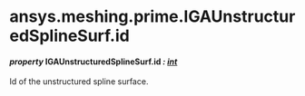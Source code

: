 <a id="ansys-meshing-prime-igaunstructuredsplinesurf-id"></a>

# ansys.meshing.prime.IGAUnstructuredSplineSurf.id

<a id="ansys.meshing.prime.IGAUnstructuredSplineSurf.id"></a>

#### *property* IGAUnstructuredSplineSurf.id *: [int](https://docs.python.org/3.11/library/functions.html#int)*

Id of the unstructured spline surface.

<!-- !! processed by numpydoc !! -->
